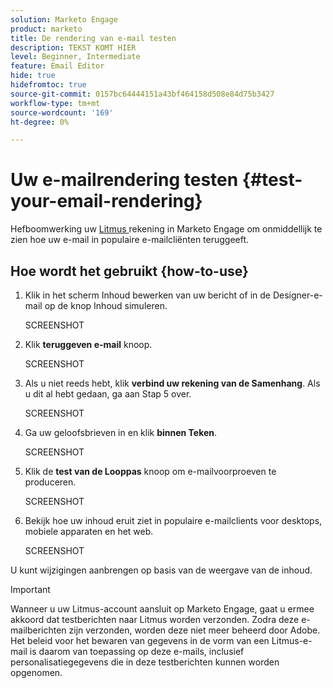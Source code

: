 ```yaml
---
solution: Marketo Engage
product: marketo
title: De rendering van e-mail testen
description: TEKST KOMT HIER
level: Beginner, Intermediate
feature: Email Editor
hide: true
hidefromtoc: true
source-git-commit: 0157bc64444151a43bf464158d508e84d75b3427
workflow-type: tm+mt
source-wordcount: '169'
ht-degree: 0%

---
```


# Uw e-mailrendering testen {#test-your-email-rendering}

Hefboomwerking uw [ Litmus ](https://www.litmus.com/email-testing) rekening in Marketo Engage om onmiddellijk te zien hoe uw e-mail in populaire e-mailcliënten teruggeeft.

## Hoe wordt het gebruikt {how-to-use}

1. Klik in het scherm Inhoud bewerken van uw bericht of in de Designer-e-mail op de knop Inhoud simuleren.

   SCREENSHOT

1. Klik **teruggeven e-mail** knoop.

   SCREENSHOT

1. Als u niet reeds hebt, klik **verbind uw rekening van de Samenhang**. Als u dit al hebt gedaan, ga aan Stap 5 over.

   SCREENSHOT

1. Ga uw geloofsbrieven in en klik **binnen Teken**.

   SCREENSHOT

1. Klik de **test van de Looppas** knoop om e-mailvoorproeven te produceren.

   SCREENSHOT

1. Bekijk hoe uw inhoud eruit ziet in populaire e-mailclients voor desktops, mobiele apparaten en het web.

   SCREENSHOT

U kunt wijzigingen aanbrengen op basis van de weergave van de inhoud.

>[!IMPORTANT]
>
>Wanneer u uw Litmus-account aansluit op Marketo Engage, gaat u ermee akkoord dat testberichten naar Litmus worden verzonden. Zodra deze e-mailberichten zijn verzonden, worden deze niet meer beheerd door Adobe. Het beleid voor het bewaren van gegevens in de vorm van een Litmus-e-mail is daarom van toepassing op deze e-mails, inclusief personalisatiegegevens die in deze testberichten kunnen worden opgenomen.
